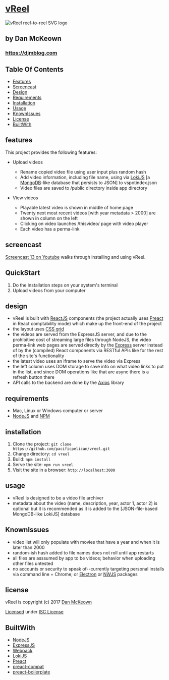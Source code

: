# [vReel](http://vreel.pacificio.com)

<img src='vreellogo.png' alt="vReel reel-to-reel SVG logo" />

## by Dan McKeown

### https://djmblog.com

## Table Of Contents
- [Features](#features)
- [Screencast](#screencast)
- [Design](#design)
- [Requirements](#requirements)
- [Installation](#installation)
- [Usage](#usage)
- [KnownIssues](#knownissues)
- [License](#license)
- [BuiltWith](#builtwith)

## features

This project provides the following features:

- Upload videos
    - Rename copied video file using user input plus random hash
    - Add video information, including file name, using via [LokiJS](http://lokijs.org/) [a [MongoDB](https://www.mongodb.com/)-like database that persists to JSON] to vspotindex.json
    - Video files are saved to /public directory inside app directory
    
- View videos
    - Playable latest video is shown in middle of home page
    - Twenty next most recent videos [with year metadata > 2000] are shown in column on the left
    - Clicking on video launches /thisvideo/<video-name> page with video player
    - Each video has a perma-link

## screencast

[Screencast 13 on Youtube](https://www.youtube.com/watch?v=LTBv8gDsf_Q) walks through installing and using vReel.

## QuickStart
1. Do the installation steps on your system's terminal
2. Upload videos from your computer

## design
- vReel is built with [ReactJS](https://facebook.github.io/react/) components (the project actually uses [Preact](https://preactjs.com/) in React comptability mode) which make up the front-end of the project
- the layout uses [CSS grid](https://developer.mozilla.org/en-US/docs/Web/CSS/CSS_Grid_Layout)
- the videos are served from the ExpressJS server, and due to the prohibitive cost of streaming large files through NodeJS, the video perma-link web pages are served directly by the [Express](http://expressjs.com/) server instead of by the (compiled) React components via RESTful APIs like for the rest of the site's functionality
- the latest video uses an iframe to serve the video via Express
- the left column uses DOM storage to save info on what video links to put in the list, and since DOM operations like that are async there is a refresh button there
- API calls to the backend are done by the [Axios](https://github.com/mzabriskie/axios) library

## requirements
- Mac, Linux or Windows computer or server
- [NodeJS](https://nodejs.org) and [NPM](https://www.npmjs.com/)

## installation
1. Clone the project: `git clone https://github.com/pacificpelican/vreel.git`
2. Change directory: `cd vreel`
3. Build: `npm install`
4. Serve the site:  `npm run vreel`
5. Visit the site in a browser: `http://localhost:3000`

## usage
- vReel is designed to be a video file archiver
- metadata about the video (name, description, year, actor 1, actor 2) is optional but it is recommended as it is added to the [JSON-file-based MongoDB-like LokiJS] database

## KnownIssues
- video list will only populate with movies that have a year and when it is later than 2000
- random-ish hash added to file names does not roll until app restarts
- all files are asssumed by app to be videos; behavior when uploading other files untested
- no accounts or security to speak of--currently targeting personal installs via command line + Chrome; or [Electron](https://electron.atom.io/) or [NWJS](https://nwjs.io/) packages

## license

vReel is copyright (c) 2017 [Dan McKeown](http://danmckeown.info)

[Licensed](LICENSE.md) under [ISC License](https://opensource.org/licenses/ISC)

## BuiltWith

- [NodeJS](https://nodejs.org)
- [ExpressJS](https://expressjs.com/)
- [Webpack](https://webpack.github.io)
- [LokiJS](http://lokijs.org/)
- [Preact](https://github.com/developit/preact)
- [preact-compat](https://github.com/developit/preact-compat)
- [preact-boilerplate](https://github.com/developit/preact-boilerplate)
